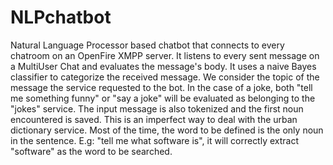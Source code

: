 # NLPchatbot

Natural Language Processor based chatbot that connects to every chatroom on an OpenFire XMPP server.
It listens to every sent message on a MultiUser Chat and evaluates the message's body. It uses a naive Bayes classifier to categorize the received message. We consider the topic of the message the service requested to the bot.
In the case of a joke, both "tell me something funny" or "say a joke" will be evaluated as belonging to the "jokes" service.
The input message is also tokenized and the first noun encountered is saved. This is an imperfect way to deal with the urban dictionary service. Most of the time, the word to be defined is the only noun in the sentence. E.g: "tell me what software is", it will correctly extract "software" as the word to be searched.
